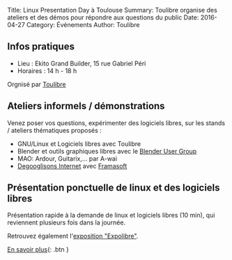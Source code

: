 Title: Linux Presentation Day à Toulouse
Summary: Toulibre organise des ateliers et des démos pour répondre aux questions du public
Date: 2016-04-27
Category: Événements
Author: Toulibre

## Infos pratiques

* Lieu : Ekito Grand Builder, 15 rue Gabriel Péri
* Horaires : 14 h - 18 h

Orgnisé par [Toulibre](http://toulibre.org)

## Ateliers informels / démonstrations

Venez poser vos questions, expérimenter des logiciels libres, sur les stands / ateliers thématiques proposés :

* GNU/Linux et Logiciels libres avec Toulibre
* Blender et outils graphiques libres avec le [Blender User Group](http://bugtoulouse.tuxfamily.org/#)
* MAO: Ardour, Guitarix,... par A-wai
* [Degooglisons Internet](http://degooglisons-internet.org/) avec [Framasoft](http://framasoft.net/)

## Présentation ponctuelle de linux et des logiciels libres

Présentation rapide à la demande de linux et logiciels libres (10 min), qui reviennent plusieurs fois dans la journée.

Retrouvez également l'[exposition "Expolibre"](http://expolibre.org/).

[En savoir plus](http://www.agendadulibre.org/events/11152){: .btn }



<!--
flyer sur le libre
* poubelle de récup de flyer (rien ne se perd)


flyer de comm template
* date site lieu (pour toulouse)
* explication du LPD
* photo
-->
